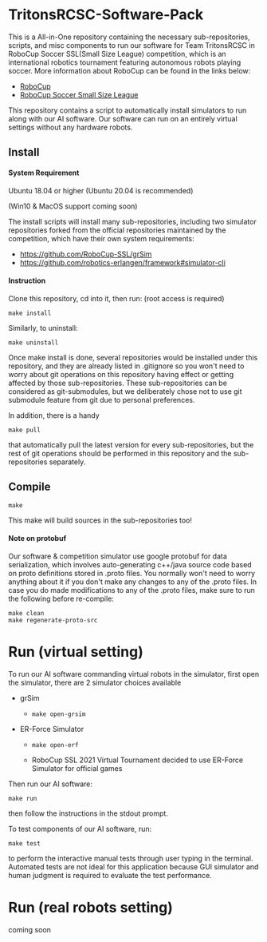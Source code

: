 # TritonsRCSC-Software-Pack

This is a All-in-One repository containing the necessary sub-repositories, scripts, and misc components to run our software for Team TritonsRCSC in RoboCup Soccer SSL(Small Size League) competition, which is an international robotics tournament featuring autonomous robots playing soccer. More information about RoboCup can be found in the links below:

* [RoboCup](https://www.robocup.org/)
* [RoboCup Soccer Small Size League](https://ssl.robocup.org/)



This repository contains a script to automatically install simulators to run along with our AI software. Our software can run on an entirely virtual settings without any hardware robots. 



## Install

#### System Requirement 

Ubuntu 18.04 or higher (Ubuntu 20.04 is recommended)

(Win10 & MacOS support coming soon)

The install scripts will install many sub-repositories, including two simulator repositories forked from the official repositories maintained by the competition, which have their own system requirements:

* https://github.com/RoboCup-SSL/grSim
* https://github.com/robotics-erlangen/framework#simulator-cli

#### Instruction

Clone this repository, cd into it, then run: 	(root access is required)

```shell
make install
```

Similarly, to uninstall:

```shell
make uninstall
```



Once make install is done, several repositories would be installed under this repository, and they are already listed in .gitignore so you won't need to worry about git operations on this repository having effect or getting affected by those sub-repositories. These sub-repositories can be considered as git-submodules, but we deliberately chose not to use git submodule feature from git due to personal preferences. 

In addition, there is a handy 

```shell
make pull
```

that automatically pull the latest version for every sub-repositories, but the rest of git operations should be performed in this repository and the sub-repositories separately.



## Compile

```shell
make
```

This make will build sources in the sub-repositories too!

#### Note on protobuf

Our software & competition simulator use google protobuf for data serialization, which involves auto-generating c++/java source code based on proto definitions stored in .proto files. You normally won't need to worry anything about it if you don't make any changes to any of the .proto files. In case you do made modifications to any of the .proto files, make sure to run the following before re-compile:

```shell
make clean
make regenerate-proto-src
```

  

# Run (virtual setting)

To run our AI software commanding virtual robots in the simulator, first open the simulator, there are 2 simulator choices available

* grSim

  * ```shell
    make open-grsim
    ```

* ER-Force Simulator

  * ```shell
    make open-erf
    ```

  * RoboCup SSL 2021 Virtual Tournament decided to use ER-Force Simulator for official games

Then run our AI software:

```shell
make run
```

then follow the instructions in the stdout prompt.



To test components of our AI software, run:

```shell
make test
```

 to perform the interactive manual tests through user typing in the terminal. Automated tests are not ideal for this application because GUI simulator and human judgment is required to evaluate the test performance.



# Run (real robots setting)

coming soon